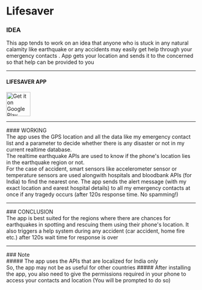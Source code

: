 # Lifesaver 

### IDEA <br>
This app tends to work on an idea that anyone who is stuck in any natural calamity like earthquake or any accidents may easily get help through your emergency contacts . App gets your location and sends it to the concerned so that help can be provided to you <hr>
#### LIFESAVER APP 
<a href="https://play.google.com/store/apps/details?id=com.jskgmail.lifesaver">
  <img alt="Get it on Google Play" src="https://play.google.com/intl/en_us/badges/images/apps/en-play-badge-border.png" height="64" />
</a>
<br><hr>
#### WORKING <br>
The app uses the GPS location and all the data like my emergency contact list and a parameter to decide whether there is any disaster or not in my current realtime database.<br>
The realtime earthquake APIs are used to know if the phone's location lies in the earthquake region or not. <br>
For the case of accident, smart sensors like accelerometer sensor or temperature sensors are used alongwith hospitals and bloodbank APIs (for India) to find the nearest one.
The app sends the alert message (with my exact location and earest hospital details) to all my emergency contacts at once if any tragedy occurs (after 120s response time. No spamming!)<hr>
### CONCLUSION <br>
The app is best suited for the regions where there are chances for earthquakes in spotting and rescuing them using their phone's location. It also triggers a help system during any accident (car accident, home fire etc.) after 120s wait time for response is over<hr>
### Note <br>
##### The app uses the APIs that are localized for India only <br>
So, the app may not be as useful for other countries
##### After installing the app, you also need to give the permissions required in your phone to access your contacts and location 
(You will be prompted to do so)
